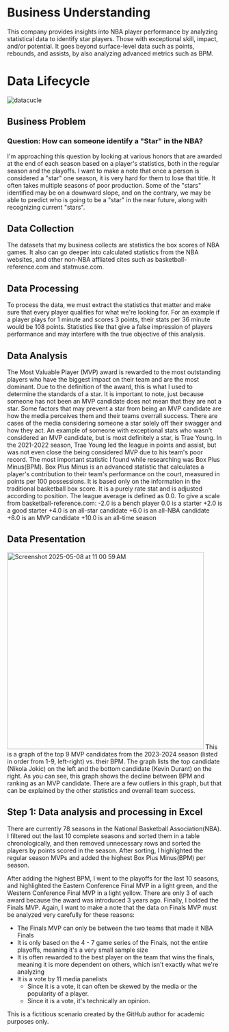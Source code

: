 # Business Understanding
This company provides insights into NBA player performance by analyzing statistical data to identify star players. Those with exceptional skill, impact, and/or potential. It goes beyond surface-level data such as points, rebounds, and assists, by also analyzing advanced metrics such as BPM.
# Data Lifecycle


![datacucle](https://github.com/user-attachments/assets/0d24a472-dfdc-44d8-8661-6cd940d11605)

## Business Problem
### Question: How can someone identify a "Star" in the NBA?
I'm approaching this question by looking at various honors that are awarded at the end of each season based on a player's statistics, both in the regular season and the playoffs. I want to make a note that once a person is considered a "star" one season, it is very hard for them to lose that title. It often takes multiple seasons of poor production. Some of the "stars" identified may be on a downward slope, and on the contrary, we may be able to predict who is going to be a "star" in the near future, along with recognizing current "stars". 

## Data Collection
The datasets that my business collects are statistics the box scores of NBA games. It also can go deeper into calculated statistics from the NBA websites, and other non-NBA affliated cites such as basketball-reference.com and statmuse.com.
## Data Processing
To process the data, we must extract the statistics that matter and make sure that every player qualifies for what we're looking for. For an example if a player plays for 1 minute and scores 3 points, their stats per 36 minute would be 108 points. Statistics like that give a false impression of players performance and may interfere with the true objective of this analysis.
## Data Analysis
The Most Valuable Player (MVP) award is rewarded to the most outstanding players who have the biggest impact on their team and are the most dominant. Due to the definition of the award, this is what I used to determine the standards of a star. It is important to note, just because someone has not been an MVP candidate does not mean that they are not a star. Some factors that may prevent a star from being an MVP candidate are how the media perceives them and their teams overrall success. There are cases of the media considering someone a star solely off their swagger and how they act. An example of someone with exceptional stats who wasn't considered an MVP candidate, but is most definitely a star, is Trae Young. In the 2021-2022 season, Trae Young led the league in points and assist, but was not even close the being considered MVP due to his team's poor record. The most important statistic I found while researching was Box Plus Minus(BPM). Box Plus Minus is an advanced statistic that calculates a player's contribution to their team's performance on the court, measured in points per 100 possessions. It is based only on the information in the traditional basketball box score. It is a purely rate stat and is adjusted according to position. The league average is defined as 0.0. 
To give a scale from basketball-reference.com:
-2.0 is a bench player
0.0 is a starter
+2.0 is a good starter
+4.0 is an all-star candidate
+6.0 is an all-NBA candidate
+8.0 is an MVP candidate
+10.0 is an all-time season 

## Data Presentation
<img width="460" alt="Screenshot 2025-05-08 at 11 00 59 AM" src="https://github.com/user-attachments/assets/60130551-99b9-498a-852b-9c027d4e9fe1" />
This is a graph of the top 9 MVP candidates from the 2023-2024 season (listed in order from 1-9, left-right) vs. their BPM. The graph lists the top candidate (Nikola Jokic) on the left and the bottom candidate (Kevin Durant) on the right. As you can see, this graph shows the decline between BPM and ranking as an MVP candidate. There are a few outliers in this graph, but that can be explained by the other statistics and overrall team success.

## Step 1: Data analysis and processing in Excel
There are currently 78 seasons in the National Basketball Association(NBA). I filtered out the last 10 complete seasons and sorted them in a table chronologically, and then removed unnecessary rows and sorted the players by points scored in the season. After sorting, I highlighted the regular season MVPs and added the highest Box Plus Minus(BPM) per season. 

After adding the highest BPM, I went to the playoffs for the last 10 seasons, and highlighted the Eastern Conference Final MVP in a light green, and the Western Conference Final MVP in a light yellow. There are only 3 of each award because the award was introduced 3 years ago. Finally, I bolded the Finals MVP. Again, I want to make a note that the data on Finals MVP must be analyzed very carefully for these reasons:
- The Finals MVP can only be between the two teams that made it NBA Finals
- It is only based on the 4 - 7 game series of the Finals, not the entire playoffs, meaning it's a very small sample size
- It is often rewarded to the best player on the team that wins the finals, meaning it is more dependent on others, which isn't exactly what we're analyzing
- It is a vote by 11 media panelists
  -   Since it is a vote, it can often be skewed by the media or the popularity of a player.
  -   Since it is a vote, it's technically an opinion.




This is a fictitious scenario created by the GitHub author for academic purposes only.
